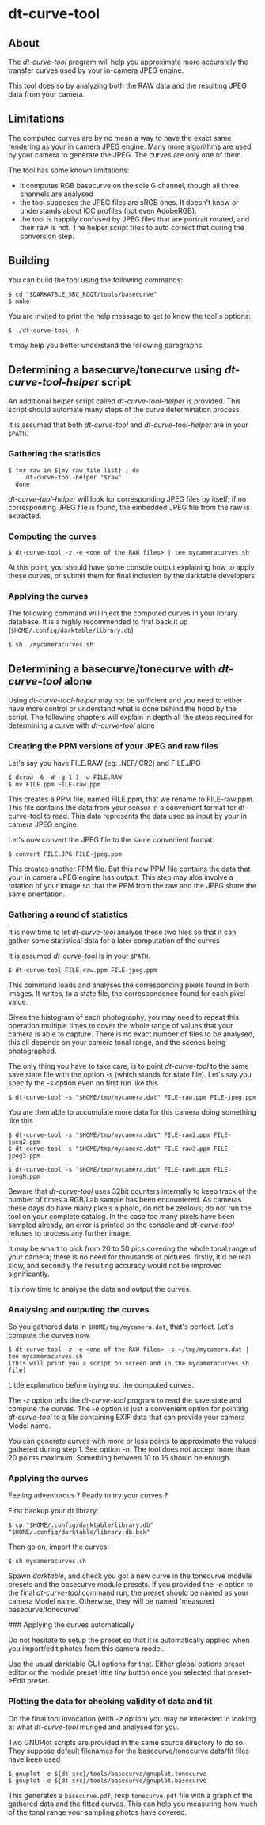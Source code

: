 # dt-curve-tool


## About


The _dt-curve-tool_ program will help you approximate more accurately the transfer
curves used by your in-camera JPEG engine.

This tool does so by analyzing both the RAW data and the resulting
JPEG data from your camera.


## Limitations


The computed curves are by no mean a way to have the exact same rendering as
your in camera JPEG engine. Many more algorithms are used by your camera to
generate the JPEG. The curves are only one of them.

The tool has some known limitations:

 - it computes RGB basecurve on the sole G channel, though all three channels are
   analysed
 - the tool supposes the JPEG files are sRGB ones. It doesn't know or understands
   about ICC profiles (not even AdobeRGB).
 - the tool is happily confused by JPEG files that are portrait rotated, and their
   raw is not. The helper script tries to auto correct that during the conversion step.


## Building


You can build the tool using the following commands:

    $ cd "$DARKATBLE_SRC_ROOT/tools/basecurve"
    $ make

You are invited to print the help message to get to know the tool's options:

    $ ./dt-curve-tool -h

It may help you better understand the following paragraphs.


## Determining a basecurve/tonecurve using _dt-curve-tool-helper_ script


An additional helper script called _dt-curve-tool-helper_ is provided. This
script should automate many steps of the curve determination process.

It is assumed that both _dt-curve-tool_ and _dt-curve-tool-helper_ are in
your `$PATH`.


### Gathering the statistics


    $ for raw in ${my raw file list} ; do
         dt-curve-tool-helper "$raw"
      done

_dt-curve-tool-helper_ will look for corresponding JPEG files by itself; if no
corresponding JPEG file is found, the embedded JPEG file from the raw is extracted.
 

### Computing the curves


    $ dt-curve-tool -z -e <one of the RAW files> | tee mycameracurves.sh

At this point, you should have some console output explaining how to apply these
curves, or submit them for final inclusion by the darktable developers


### Applying the curves


The following command will inject the computed curves in your library database.
It is a highly recommended to first back it up (`$HOME/.config/darktable/library.db`)

    $ sh ./mycameracurves.sh


## Determining a basecurve/tonecurve with _dt-curve-tool_ alone


Using _dt-curve-tool-helper_ may not be sufficient and you need to either
have more control or understand what is done behind the hood by the script.
The following chapters will explain in depth all the steps required for
determining a curve with _dt-curve-tool_ alone


### Creating the PPM versions of your JPEG and raw files 


Let's say you have FILE.RAW (eg: .NEF/.CR2) and FILE.JPG

    $ dcraw -6 -W -g 1 1 -w FILE.RAW
    $ mv FILE.ppm FILE-raw.ppm

This creates a PPM file, named FILE.ppm, that we rename to FILE-raw.ppm. This
file contains the data from your sensor in a convenient format for dt-curve-tool
to read. This data represents the data used as input by your in camera JPEG
engine.

Let's now convert the JPEG file to the same convenient format:

    $ convert FILE.JPG FILE-jpeg.ppm

This creates another PPM file. But this new PPM file contains the data that your
in camera JPEG engine has output. This step may alos involve a rotation of your
image so that the PPM from the raw and the JPEG share the same orientation.


### Gathering a round of statistics


It is now time to let _dt-curve-tool_ analyse these two files so that it can gather
some statistical data for a later computation of the curves

It is assumed _dt-curve-tool_ is in your `$PATH`.

    $ dt-curve-tool FILE-raw.ppm FILE-jpeg.ppm

This command loads and analyses the corresponding pixels found in both images. It
writes, to a state file, the correspondence found for each pixel value.

Given the histogram of each photography, you may need to repeat this operation
multiple times to cover the whole range of values that your camera is able to
capture. There is no exact number of files to be analysed, this all depends on
your camera tonal range, and the scenes being photographed.

The only thing you have to take care, is to point _dt-curve-tool_ to the same save
state file with the option _-s_ (which stands for **s**tate file). Let's say you specify
the _-s_ option even on first run like this

    $ dt-curve-tool -s "$HOME/tmp/mycamera.dat" FILE-raw.ppm FILE-jpeg.ppm

You are then able to accumulate more data for this camera doing something like this

    $ dt-curve-tool -s "$HOME/tmp/mycamera.dat" FILE-raw2.ppm FILE-jpeg2.ppm
    $ dt-curve-tool -s "$HOME/tmp/mycamera.dat" FILE-raw3.ppm FILE-jpeg3.ppm
    ...
    $ dt-curve-tool -s "$HOME/tmp/mycamera.dat" FILE-rawN.ppm FILE-jpegN.ppm

Beware that _dt-curve-tool_ uses 32bit counters internally to keep track of the number
of times a RGB/Lab sample has been encountered. As cameras these days do have many pixels
a photo, do not be zealous; do not run the tool on your complete catalog. In the
case too many pixels have been sampled already, an error is printed on the
console and _dt-curve-tool_ refuses to process any further image.

It may be smart to pick from 20 to 50 pics covering the whole tonal range of your
camera; there is no need for thousands of pictures, firstly, it'd be real slow, and
secondly the resulting accuracy would not be improved significantly.

It is now time to analyse the data and output the curves.


### Analysing and outputing the curves


So you gathered data in `$HOME/tmp/mycamera.dat`, that's perfect. Let's compute the
curves now.

    $ dt-curve-tool -z -e <one of the RAW files> -s ~/tmp/mycamera.dat | tee mycameracurves.sh
    [this will print you a script on screen and in the mycameracurves.sh file]

Little explanation before trying out the computed curves.

The _-z_ option tells the _dt-curve-tool_ program to read the save state and compute
the curves. The _-e_ option is just a convenient option for pointing _dt-curve-tool_
to a file containing EXIF data that can provide your camera Model name.

You can generate curves with more or less points to approximate the values
gathered during step 1. See option _-n_. The tool does not accept more than
20 points maximum. Something between 10 to 16 should be enough.


### Applying the curves


Feeling adventurous ? Ready to try your curves ?

First backup your dt library:

    $ cp "$HOME/.config/darktable/library.db" "$HOME/.config/darktable/library.db.bck"

Then go on, import the curves:

    $ sh mycameracurves.sh

Spawn _darktable_, and check you got a new curve in the tonecurve module presets
and the basecurve module presets. If you provided the _-e_ option to the final
_dt-curve-tool_ command run, the preset should be named as your camera Model name.
Otherwise, they will be named 'measured basecurve/tonecurve'

### Applying the curves automatically

Do not hesitate to setup the preset so that it is automatically applied when you
import/edit photos from this camera model.

Use the usual darktable GUI options for that. Either global options preset editor
or the module preset little tiny button once you selected that preset->Edit preset.

### Plotting the data for checking validity of data and fit

On the final tool invocation (with _-z_ option) you may be interested in looking at
what _dt-curve-tool_ munged and analysed for you.

Two GNUPlot scripts are provided in the same source directory to do so. They
suppose default filenames for the basecurve/tonecurve data/fit files have been
used

    $ gnuplot -e ${dt src}/tools/basecurve/gnuplot.tonecurve
    $ gnuplot -e ${dt src}/tools/basecurve/gnuplot.basecurve

This generates a `basecurve.pdf`; resp `tonecurve.pdf` file with a graph of the 
gathered data and the fitted curves. This can help you measuring how much of
the tonal range your sampling photos have covered.
